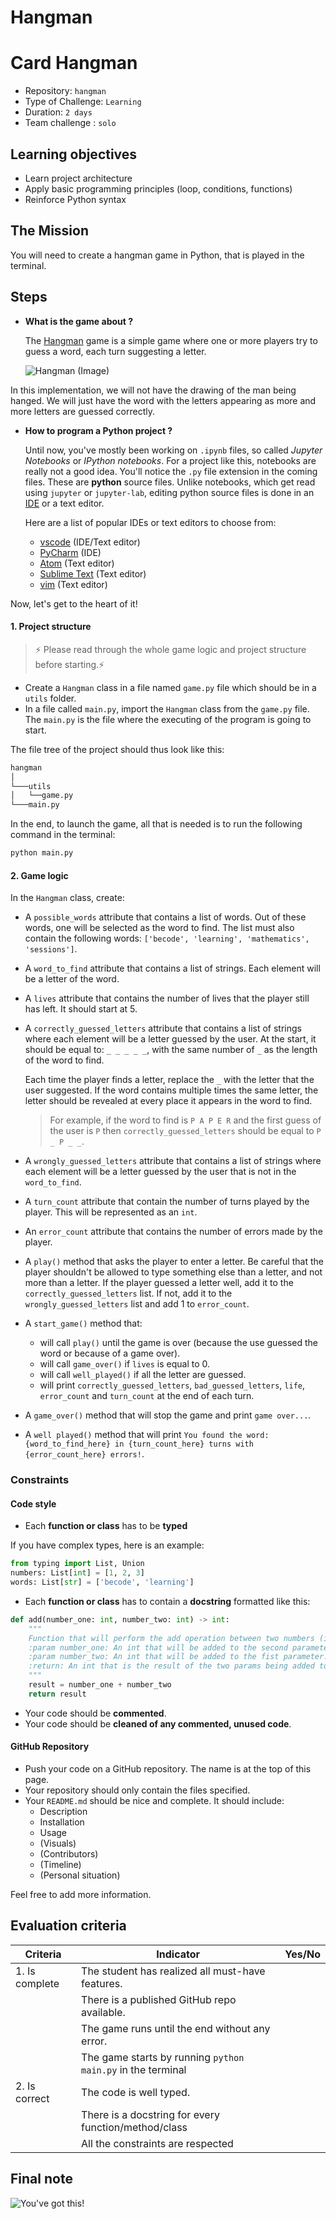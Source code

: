 # Hangman
# Card Hangman

- Repository: `hangman`
- Type of Challenge: `Learning`
- Duration: `2 days`
- Team challenge : `solo`

## Learning objectives

- Learn project architecture
- Apply basic programming principles (loop, conditions, functions)
- Reinforce Python syntax

## The Mission

You will need to create a hangman game in Python, that is played in the terminal.

## Steps

- **What is the game about ?**

  The [Hangman](<https://en.wikipedia.org/wiki/Hangman_(game)>) game is a simple game where one or more players try to guess a word, each turn suggesting a letter.

  ![Hangman (Image)](https://upload.wikimedia.org/wikipedia/commons/thumb/f/f4/Hangman_game.jpg/800px-Hangman_game.jpg)

In this implementation, we will not have the drawing of the man being hanged. We will just have the word with the letters appearing as more and more letters are guessed correctly.

- **How to program a Python project ?**

  Until now, you've mostly been working on `.ipynb` files, so called _Jupyter Notebooks_ or _IPython notebooks_.
  For a project like this, notebooks are really not a good idea. You'll notice the `.py` file extension in the coming files. These are **python** source files.
  Unlike notebooks, which get read using `jupyter` or `jupyter-lab`,
  editing python source files is done in an [IDE](https://en.wikipedia.org/wiki/Integrated_development_environment) or a text editor.

  Here are a list of popular IDEs or text editors to choose from:

  - [vscode](https://code.visualstudio.com/) (IDE/Text editor)
  - [PyCharm](https://www.jetbrains.com/pycharm/) (IDE)
  - [Atom](https://atom.io/) (Text editor)
  - [Sublime Text](https://www.sublimetext.com/) (Text editor)
  - [vim](https://www.vim.org/) (Text editor)

Now, let's get to the heart of it!

#### 1. Project structure

> ⚡ Please read through the whole game logic and project structure before starting.⚡

- Create a `Hangman` class in a file named `game.py` file which should be in a `utils` folder.
- In a file called `main.py`, import the `Hangman` class from the `game.py` file. The `main.py` is the file where the executing of the program is going to start.

The file tree of the project should thus look like this:

```bash
hangman
│
└───utils
│   └──game.py
└───main.py
```

In the end, to launch the game, all that is needed is to run the following command in the terminal:

```bash
python main.py
```

#### 2. Game logic

In the `Hangman` class, create:

- A `possible_words` attribute that contains a list of words. Out of these words, one will be selected as the word to find. The list must also contain the following words: `['becode', 'learning', 'mathematics', 'sessions']`.
- A `word_to_find` attribute that contains a list of strings. Each element will be a letter of the word.
- A `lives` attribute that contains the number of lives that the player still has left. It should start at 5.
- A `correctly_guessed_letters` attribute that contains a list of strings where each element will be a letter guessed by the user. At the start, it should be equal to: `_ _ _ _ _`, with the same number of `_` as the length of the word to find.

  Each time the player finds a letter, replace the `_` with the letter that the user suggested. If the word contains multiple times the same letter, the letter should be revealed at every place it appears in the word to find.

  > For example, if the word to find is `P A P E R` and the first guess of the user is `P` then `correctly_guessed_letters` should be equal to `P _ P _ _`.

- A `wrongly_guessed_letters` attribute that contains a list of strings where each element will be a letter guessed by the user that is not in the `word_to_find`.
- A `turn_count` attribute that contain the number of turns played by the player. This will be represented as an `int`.
- An `error_count` attribute that contains the number of errors made by the player.
- A `play()` method that asks the player to enter a letter. Be careful that the player shouldn't be allowed to type something else than a letter, and not more than a letter. If the player guessed a letter well, add it to the `correctly_guessed_letters` list. If not, add it to the `wrongly_guessed_letters` list and add 1 to `error_count`.
- A `start_game()` method that:
  - will call `play()` until the game is over (because the use guessed the word or because of a game over).
  - will call `game_over()` if `lives` is equal to 0.
  - will call `well_played()` if all the letter are guessed.
  - will print `correctly_guessed_letters`, `bad_guessed_letters`, `life`, `error_count` and `turn_count` at the end of each turn.
- A `game_over()` method that will stop the game and print `game over...`.
- A `well played()` method that will print `You found the word: {word_to_find_here} in {turn_count_here} turns with {error_count_here} errors!`.

### Constraints

#### Code style

- Each **function or class** has to be **typed**

If you have complex types, here is an example:

```python
from typing import List, Union
numbers: List[int] = [1, 2, 3]
words: List[str] = ['becode', 'learning']
```

- Each **function or class** has to contain a **docstring** formatted like this:

```python
def add(number_one: int, number_two: int) -> int:
    """
    Function that will perform the add operation between two numbers (in params).
    :param number_one: An int that will be added to the second parameter.
    :param number_two: An int that will be added to the fist parameter.
    :return: An int that is the result of the two params being added to each other.
    """
    result = number_one + number_two
    return result
```

- Your code should be **commented**.
- Your code should be **cleaned of any commented, unused code**.

#### GitHub Repository

- Push your code on a GitHub repository. The name is at the top of this page.
- Your repository should only contain the files specified.
- Your `README.md` should be nice and complete.
  It should include:
  - Description
  - Installation
  - Usage
  - (Visuals)
  - (Contributors)
  - (Timeline)
  - (Personal situation)

Feel free to add more information.

## Evaluation criteria

| Criteria       | Indicator                                                   | Yes/No |
| -------------- | ----------------------------------------------------------- | ------ |
| 1. Is complete | The student has realized all must-have features.            |        |
|                | There is a published GitHub repo available.                 |        |
|                | The game runs until the end without any error.              |        |
|                | The game starts by running `python main.py` in the terminal |        |
| 2. Is correct  | The code is well typed.                                     |        |
|                | There is a docstring for every function/method/class        |        |
|                | All the constraints are respected                           |        |

## Final note

![You've got this!](https://media.giphy.com/media/BcCoMy2A0eYELrRZ6O/giphy.gif)